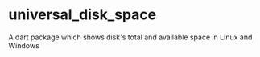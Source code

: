 # universal_disk_space
A dart package which shows disk's total and available space in Linux and Windows
